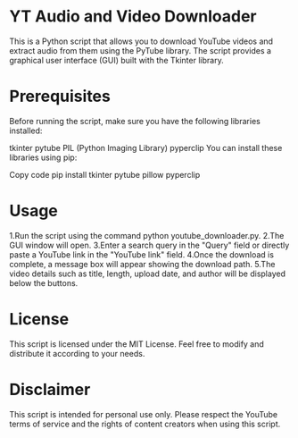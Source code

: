 # YT Audio and Video Downloader
This is a Python script that allows you to download YouTube videos and extract audio from them using the PyTube library. The script provides a graphical user interface (GUI) built with the Tkinter library.

# Prerequisites
Before running the script, make sure you have the following libraries installed:

tkinter
pytube
PIL (Python Imaging Library)
pyperclip
You can install these libraries using pip:

Copy code
pip install tkinter pytube pillow pyperclip

# Usage
1.Run the script using the command python youtube_downloader.py.
2.The GUI window will open.
3.Enter a search query in the "Query" field or directly paste a YouTube link in the "YouTube link" field.
4.Once the download is complete, a message box will appear showing the download path.
5.The video details such as title, length, upload date, and author will be displayed below the buttons.


# License
This script is licensed under the MIT License. Feel free to modify and distribute it according to your needs.

# Disclaimer
This script is intended for personal use only. Please respect the YouTube terms of service and the rights of content creators when using this script.
